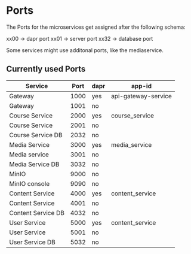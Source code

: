 # Ports
The Ports for the microservices get assigned after the following schema:

xx00 -> dapr port
xx01 -> server port
xx32 -> database port

Some services might use additonal ports, like the mediaservice.

## Currently used Ports

<table>
<thead>
<tr>
<th>Service</th>
<th>Port</th>
<th>dapr</th>
<th>app-id </th>
</tr>
</thead>
<tbody>
<tr>
<td>Gateway</td>
<td>1000</td>
<td>yes</td>
<td>api-gateway-service</td>
</tr>
<tr>
<td>Gateway</td>
<td>1001</td>
<td>no</td>
<td></td>
</tr>
<tr>
<td>Course Service  </td>
<td>2000</td>
<td>yes</td>
<td>course_service</td>
</tr>
<tr>
<td>Course Service </td>
<td>2001</td>
<td>no</td>
<td></td>
</tr>
<tr>
<td>Course Service DB </td>
<td>2032</td>
<td>no</td>
<td></td>
</tr>
<tr>
<td>Media Service</td>
<td>3000</td>
<td>yes</td>
<td>media_service</td>
</tr>
<tr>
<td>Media service</td>
<td>3001</td>
<td>no</td>
<td></td>
</tr>
<tr>
<td>Media Service DB</td>
<td>3032</td>
<td>no</td>
<td></td>
</tr>
<tr>
<td>MinIO</td>
<td>9000</td>
<td>no</td>
<td></td>
</tr>
<tr>
<td>MinIO console </td>
<td>9090</td>
<td>no</td>
<td></td>
</tr>
<tr>
<td>Content Service</td>
<td>4000</td>
<td>yes</td>
<td>content_service</td>
</tr>
<tr>
<td>Content Service</td>
<td>4001</td>
<td>no</td>
<td></td>
</tr>
<tr>
<td>Content Service DB</td>
<td>4032</td>
<td>no</td>
<td></td>
</tr>
<tr>
<td>User Service </td>
<td>5000</td>
<td>yes</td>
<td>content_service</td>
</tr>
<tr>
<td>User Service </td>
<td>5001</td>
<td>no</td>
<td></td>
</tr>
<tr>
<td>User Service DB </td>
<td>5032</td>
<td>no</td>
<td></td>
</tr>
</tbody>
</table>